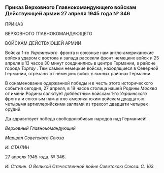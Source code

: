 ### Приказ Верховного Главнокомандующего войскам Действующей армии 27 апреля 1945 года № 346

ПРИКАЗ

ВЕРХОВНОГО ГЛАВНОКОМАНДУЮЩЕГО

ВОЙСКАМ ДЕЙСТВУЮЩЕЙ АРМИИ

Войска 1‑го _Украинского_  фронта и союзные нам англо‑американские войска ударом с востока и запада рассекли фронт немецких войск и 25 апреля в 13 часов 30 минут соединились в центре Германии, в районе города _Торгау_ . Тем самым немецкие войска, находящиеся в Северной Германии, отрезаны от немецких войск в южных районах Германии.

В ознаменование одержанной победы и в честь этого исторического события сегодня, 27 апреля, в 19 часов столица нашей Родины _Москва_  от имени Родины салютует доблестным войскам 1‑го _Украинского_  фронта и союзным нам англо‑американским войскам двадцатью четырьмя артиллерийскими залпами из трехсот двадцати четырех орудий.

Да здравствует победа свободолюбивых народов над Германией!

_Верховный Главнокомандующий_

_Маршал Советского Союза_

_И. СТАЛИН_

27 апреля 1945 года. № 346.

_И. Сталин. О Великой Отечественной войне Советскою Союза. С. 163._